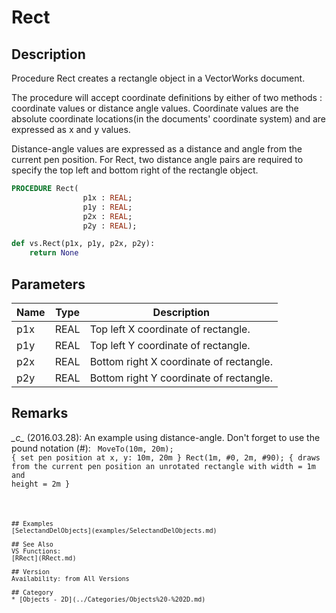 # Rect

## Description
Procedure Rect creates a rectangle object in a VectorWorks document.

The procedure will accept coordinate definitions by either of two methods : coordinate values or distance angle values. Coordinate values are the absolute coordinate locations(in the documents' coordinate system) and are expressed as x and y values. 

Distance-angle values are expressed as a distance and angle from the current pen position. For Rect, two distance angle pairs are required to specify the top left and bottom right of the rectangle object.

```pascal
PROCEDURE Rect(
				p1x : REAL;
				p1y : REAL;
				p2x : REAL;
				p2y : REAL);
```

```python
def vs.Rect(p1x, p1y, p2x, p2y):
    return None
```

## Parameters
|Name|Type|Description|
|---|---|---|
|p1x|REAL|Top left X coordinate of rectangle.|
|p1y|REAL|Top left Y coordinate of rectangle.|
|p2x|REAL|Bottom right X coordinate of rectangle.|
|p2y|REAL|Bottom right Y coordinate of rectangle.|

## Remarks
*\_c\_* (2016.03.28): An example using distance-angle. Don't forget to use the pound notation (#):
<code lang="vs">
MoveTo(10m, 20m); { set pen position at x, y: 10m, 20m }
Rect(1m, #0, 2m, #90); 
{ draws from the current pen position 
an unrotated rectangle with width = 1m and height = 2m }
```

## Examples
[SelectandDelObjects](examples/SelectandDelObjects.md)

## See Also
VS Functions:
[RRect](RRect.md)

## Version
Availability: from All Versions

## Category
* [Objects - 2D](../Categories/Objects%20-%202D.md)

